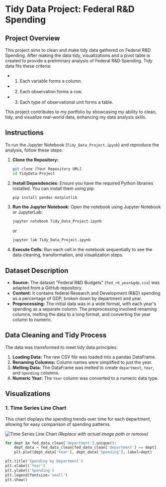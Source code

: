 # Tidy Data Project: Federal R&D Spending 

## Project Overview
This project aims to clean and make tidy data gathered on Federal R&D Spending. After making the data tidy, visualizations and a pivot table is created to provide a preliminary analysis of Federal R&D Spending. Tidy data fits these criteria:
- 1. Each variable forms a column.
- 2. Each observation forms a row.
- 3. Each type of observational unit forms a table.

This project contributes to my portfolio by showcasing my ability to clean, tidy, and visualize real-world data, enhancing my data analysis skills.

## Instructions

To run the Jupyter Notebook (`Tidy_Data_Project.ipynb`) and reproduce the analysis, follow these steps:

1.  **Clone the Repository:**
    ```bash
    git clone [Your Repository URL]
    cd TidyData-Project
    ```
2.  **Install Dependencies:**
    Ensure you have the required Python libraries installed. You can install them using pip:
    ```bash
    pip install pandas matplotlib
    ```
3.  **Run the Jupyter Notebook:**
    Open the notebook using Jupyter Notebook or JupyterLab:
    ```bash
    jupyter notebook Tidy_Data_Project.ipynb
    ```
    or
    ```bash
    jupyter lab Tidy_Data_Project.ipynb
    ```
4.  **Execute Cells:**
    Run each cell in the notebook sequentially to see the data cleaning, transformation, and visualization steps.

## Dataset Description

-   **Source:** The dataset "Federal R&D Budgets" (`fed_rd_year&gdp.csv`) was adapted from a GitHub repository.
-   **Content:** It contains federal Research and Development (R&D) spending as a percentage of GDP, broken down by department and year.
-   **Preprocessing:** The initial data was in a wide format, with each year's spending as a separate column. The preprocessing involved renaming columns, melting the data to a long format, and converting the year column to numeric.

## Data Cleaning and Tidy Process

The data was transformed to meet tidy data principles:

1.  **Loading Data:** The raw CSV file was loaded into a pandas DataFrame.
2.  **Renaming Columns:** Column names were simplified to just the year.
3.  **Melting Data:** The DataFrame was melted to create `department`, `Year`, and `Spending` columns.
4.  **Numeric Year:** The `Year` column was converted to a numeric data type.

## Visualizations

### 1. Time Series Line Chart

This chart displays the spending trends over time for each department, allowing for easy comparison of spending patterns.

![Time Series Line Chart](path/to/your/time_series_chart.png)  *(Replace with actual image path or remove)*

```python
for dept in fed_data_clean['department'].unique():
    dept_data = fed_data_clean[fed_data_clean['department'] == dept]
    plt.plot(dept_data['Year'], dept_data['Spending'], label=dept)

plt.title('Spending by Department')
plt.xlabel('Year')
plt.ylabel('Spending')
plt.legend(fontsize='small')
plt.show()
